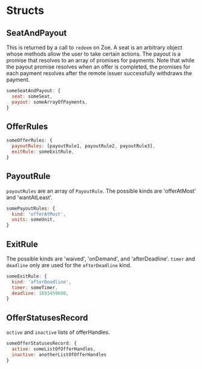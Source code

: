 # Structs

## SeatAndPayout

This is returned by a call to `redeem` on Zoe. A seat is an arbitrary object whose methods allow the user to take certain actions. The payout is a promise that resolves to an array of promises for payments. Note that while the payout promise resolves when an offer is completed, the promises for each payment resolves after the remote issuer successfully withdraws the payment.

```js
someSeatAndPayout: {
  seat: someSeat,
  payout: someArrayOfPayments,
}
```

## OfferRules

```js
someOfferRules: {
  payoutRules: [payoutRule1, payoutRule2, payoutRule3],
  exitRule: someExitRule,
}
```

## PayoutRule

`payoutRules` are an array of `PayoutRule`. The possible kinds are 'offerAtMost' and 'wantAtLeast'.

```js
somePayoutRules: {
  kind: 'offerAtMost',
  units: someUnit,
}
```

## ExitRule

The possible kinds are 'waived', 'onDemand', and 'afterDeadline'. `timer` and `deadline` only are used for the `afterDeadline` kind.

```js
someExitRule: {
  kind: 'afterDeadline',
  timer: someTimer,
  deadline: 1893459600,
}
```

## OfferStatusesRecord

`active` and `inactive` lists of offerHandles.

```js
someOfferStatusesRecord: {
  active: someListOfOfferHandles,
  inactive: anotherListOfOfferHandles
}
```